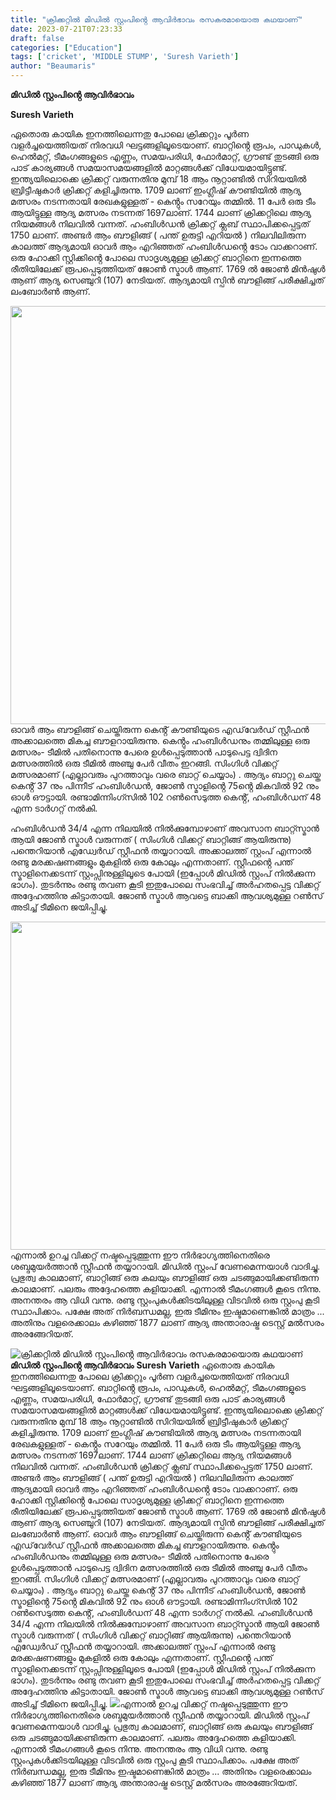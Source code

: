 ```yaml
---
title: "ക്രിക്കറ്റിൽ മിഡിൽ സ്റ്റംപിൻ്റെ ആവിർഭാവം രസകരമായൊരു കഥയാണ്"
date: 2023-07-21T07:23:33
draft: false
categories: ["Education"]
tags: ['cricket', 'MIDDLE STUMP', 'Suresh Varieth']
author: "Beaumaris"
---
```


<strong>മിഡിൽ സ്റ്റംപിൻ്റെ ആവിർഭാവം</strong>

<strong>Suresh Varieth</strong>

ഏതൊരു കായിക ഇനത്തിലെന്നതു പോലെ ക്രിക്കറ്റും പൂർണ വളർച്ചയെത്തിയത് നിരവധി ഘട്ടങ്ങളിലൂടെയാണ്. ബാറ്റിൻ്റെ രൂപം, പാഡുകൾ, ഹെൽമറ്റ്, ടീമംഗങ്ങളുടെ എണ്ണം, സമയപരിധി, ഫോർമാറ്റ്, ഗ്രൗണ്ട് തുടങ്ങി ഒരു പാട് കാര്യങ്ങൾ സമയാസമയങ്ങളിൽ മാറ്റങ്ങൾക്ക് വിധേയമായിട്ടുണ്ട്. ഇന്ത്യയിലൊക്കെ ക്രിക്കറ്റ് വരുന്നതിനു മുമ്പ് 18 ആം നൂറ്റാണ്ടിൽ സിറിയയിൽ ബ്രിട്ടീഷുകാർ ക്രിക്കറ്റ് കളിച്ചിരുന്നു. 1709 ലാണ് ഇംഗ്ലീഷ് കൗണ്ടിയിൽ ആദ്യ മത്സരം നടന്നതായി രേഖകളുള്ളത് - കെൻ്റും സറേയും തമ്മിൽ. 11 പേർ ഒരു ടീം ആയിട്ടുള്ള ആദ്യ മത്സരം നടന്നത് 1697ലാണ്. 1744 ലാണ് ക്രിക്കറ്റിലെ ആദ്യ നിയമങ്ങൾ നിലവിൽ വന്നത്. ഹംബിൾഡൻ ക്രിക്കറ്റ് ക്ലബ് സ്ഥാപിക്കപ്പെട്ടത് 1750 ലാണ്. അണ്ടർ ആം ബൗളിങ്ങ് ( പന്ത് ഉരുട്ടി എറിയൽ ) നിലവിലിരുന്ന കാലത്ത് ആദ്യമായി ഓവർ ആം എറിഞ്ഞത് ഹംബിൾഡൻ്റെ ടോം വാക്കറാണ്. ഒരു ഹോക്കി സ്റ്റിക്കിൻ്റെ പോലെ സാദൃശ്യമുള്ള ക്രിക്കറ്റ് ബാറ്റിനെ ഇന്നത്തെ രീതിയിലേക്ക് രൂപപ്പെടുത്തിയത് ജോൺ സ്മാൾ ആണ്. 1769 ൽ ജോൺ മിൻഷുൾ ആണ് ആദ്യ സെഞ്ചുറി (107) നേടിയത്. ആദ്യമായി സ്പിൻ ബൗളിങ്ങ് പരീക്ഷിച്ചത് ലംബോർൺ ആണ്.

<a href="https://cdn.boolokam.com/articles/2023/07/WGGGG.jpg"><img class="wp-image-403847 aligncenter" src="https://cdn.boolokam.com/articles/2023/07/WGGGG.jpg" alt="" width="628" height="669" /></a>ഓവർ ആം ബൗളിങ്ങ് ചെയ്തിരുന്ന കെൻ്റ് കൗണ്ടിയുടെ എഡ്‌വേർഡ് സ്റ്റീഫൻ അക്കാലത്തെ മികച്ച ബൗളറായിരുന്നു. കെൻ്റും ഹംബിൾഡനും തമ്മിലുള്ള ഒരു മത്സരം- ടീമിൽ പതിനൊന്നു പേരെ ഉൾപ്പെടുത്താൻ പാടുപെട്ട ദ്വിദിന മത്സരത്തിൽ ഒരു ടീമിൽ അഞ്ചു പേർ വീതം ഇറങ്ങി. സിംഗിൾ വിക്കറ്റ് മത്സരമാണ് (എല്ലാവരും പുറത്താവും വരെ ബാറ്റ് ചെയ്യാം) . ആദ്യം ബാറ്റു ചെയ്ത കെൻ്റ് 37 നും പിന്നീട് ഹംബിൾഡൻ, ജോൺ സ്മാളിൻ്റെ 75ൻ്റെ മികവിൽ 92 നും ഓൾ ഔട്ടായി. രണ്ടാമിന്നിംഗ്സിൽ 102 റൺസെടുത്ത കെൻ്റ്, ഹംബിൾഡന് 48 എന്ന ടാർഗറ്റ് നൽകി.

ഹംബിൾഡൻ 34/4 എന്ന നിലയിൽ നിൽക്കുമ്പോഴാണ് അവസാന ബാറ്റ്സ്മാൻ ആയി ജോൺ സ്മാൾ വരുന്നത് ( സിംഗിൾ വിക്കറ്റ് ബാറ്റിങ്ങ് ആയിരുന്നു) പന്തെറിയാൻ എഡ്വേർഡ് സ്റ്റീഫൻ തയ്യാറായി. അക്കാലത്ത് സ്റ്റംപ് എന്നാൽ രണ്ടു മരക്കഷണങ്ങളും മുകളിൽ ഒരു കോലും എന്നതാണ്. സ്റ്റീഫൻ്റെ പന്ത് സ്മാളിനെക്കടന്ന് സ്റ്റംപ്സിനുള്ളിലൂടെ പോയി (ഇപ്പോൾ മിഡിൽ സ്റ്റംപ് നിൽക്കുന്ന ഭാഗം). തുടർന്നും രണ്ടു തവണ കൂടി ഇതുപോലെ സംഭവിച്ച് അർഹതപ്പെട്ട വിക്കറ്റ് അദ്ദേഹത്തിനു കിട്ടാതായി. ജോൺ സ്മാൾ ആവട്ടെ ബാക്കി ആവശ്യമുള്ള റൺസ് അടിച്ച് ടീമിനെ ജയിപ്പിച്ചു.

<a href="https://cdn.boolokam.com/articles/2023/07/FWWWEEEEE-3.jpg"><img class="alignnone size-full wp-image-403848" src="https://cdn.boolokam.com/articles/2023/07/FWWWEEEEE-3.jpg" alt="" width="700" height="525" /></a>എന്നാൽ ഉറച്ച വിക്കറ്റ് നഷ്ടപ്പെടുത്തുന്ന ഈ നിർഭാഗ്യത്തിനെതിരെ ശബ്ദമുയർത്താൻ സ്റ്റീഫൻ തയ്യാറായി. മിഡിൽ സ്റ്റംപ് വേണമെന്നയാൾ വാദിച്ചു. പ്രഭുത്വ കാലമാണ്, ബാറ്റിങ്ങ് ഒരു കലയും ബൗളിങ്ങ് ഒരു ചടങ്ങുമായിക്കണ്ടിരുന്ന കാലമാണ്. പലരും അദ്ദേഹത്തെ കളിയാക്കി. എന്നാൽ ടീമംഗങ്ങൾ കൂടെ നിന്നു. അനന്തരം ആ വിധി വന്നു. രണ്ടു സ്റ്റംപുകൾക്കിടയിലുള്ള വിടവിൽ ഒരു സ്റ്റംപു കൂടി സ്ഥാപിക്കാം. പക്ഷേ അത് നിർബന്ധമല്ല, ഇരു ടീമിനും ഇഷ്ടമാണെങ്കിൽ മാത്രം ... അതിനും വളരെക്കാലം കഴിഞ്ഞ് 1877 ലാണ് ആദ്യ അന്താരാഷ്ട്ര ടെസ്റ്റ് മൽസരം അരങ്ങേറിയത്.


![ക്രിക്കറ്റിൽ മിഡിൽ സ്റ്റംപിൻ്റെ ആവിർഭാവം രസകരമായൊരു കഥയാണ്](https://cdn.boolokam.com/articles/2023/07/WGGGG.jpg)**മിഡിൽ സ്റ്റംപിൻ്റെ ആവിർഭാവം** **Suresh Varieth** ഏതൊരു കായിക ഇനത്തിലെന്നതു പോലെ ക്രിക്കറ്റും പൂർണ വളർച്ചയെത്തിയത് നിരവധി ഘട്ടങ്ങളിലൂടെയാണ്. ബാറ്റിൻ്റെ രൂപം, പാഡുകൾ, ഹെൽമറ്റ്, ടീമംഗങ്ങളുടെ എണ്ണം, സമയപരിധി, ഫോർമാറ്റ്, ഗ്രൗണ്ട് തുടങ്ങി ഒരു പാട് കാര്യങ്ങൾ സമയാസമയങ്ങളിൽ മാറ്റങ്ങൾക്ക് വിധേയമായിട്ടുണ്ട്. ഇന്ത്യയിലൊക്കെ ക്രിക്കറ്റ് വരുന്നതിനു മുമ്പ് 18 ആം നൂറ്റാണ്ടിൽ സിറിയയിൽ ബ്രിട്ടീഷുകാർ ക്രിക്കറ്റ് കളിച്ചിരുന്നു. 1709 ലാണ് ഇംഗ്ലീഷ് കൗണ്ടിയിൽ ആദ്യ മത്സരം നടന്നതായി രേഖകളുള്ളത് - കെൻ്റും സറേയും തമ്മിൽ. 11 പേർ ഒരു ടീം ആയിട്ടുള്ള ആദ്യ മത്സരം നടന്നത് 1697ലാണ്. 1744 ലാണ് ക്രിക്കറ്റിലെ ആദ്യ നിയമങ്ങൾ നിലവിൽ വന്നത്. ഹംബിൾഡൻ ക്രിക്കറ്റ് ക്ലബ് സ്ഥാപിക്കപ്പെട്ടത് 1750 ലാണ്. അണ്ടർ ആം ബൗളിങ്ങ് ( പന്ത് ഉരുട്ടി എറിയൽ ) നിലവിലിരുന്ന കാലത്ത് ആദ്യമായി ഓവർ ആം എറിഞ്ഞത് ഹംബിൾഡൻ്റെ ടോം വാക്കറാണ്. ഒരു ഹോക്കി സ്റ്റിക്കിൻ്റെ പോലെ സാദൃശ്യമുള്ള ക്രിക്കറ്റ് ബാറ്റിനെ ഇന്നത്തെ രീതിയിലേക്ക് രൂപപ്പെടുത്തിയത് ജോൺ സ്മാൾ ആണ്. 1769 ൽ ജോൺ മിൻഷുൾ ആണ് ആദ്യ സെഞ്ചുറി (107) നേടിയത്. ആദ്യമായി സ്പിൻ ബൗളിങ്ങ് പരീക്ഷിച്ചത് ലംബോർൺ ആണ്. [](https://cdn.boolokam.com/articles/2023/07/WGGGG.jpg)ഓവർ ആം ബൗളിങ്ങ് ചെയ്തിരുന്ന കെൻ്റ് കൗണ്ടിയുടെ എഡ്‌വേർഡ് സ്റ്റീഫൻ അക്കാലത്തെ മികച്ച ബൗളറായിരുന്നു. കെൻ്റും ഹംബിൾഡനും തമ്മിലുള്ള ഒരു മത്സരം- ടീമിൽ പതിനൊന്നു പേരെ ഉൾപ്പെടുത്താൻ പാടുപെട്ട ദ്വിദിന മത്സരത്തിൽ ഒരു ടീമിൽ അഞ്ചു പേർ വീതം ഇറങ്ങി. സിംഗിൾ വിക്കറ്റ് മത്സരമാണ് (എല്ലാവരും പുറത്താവും വരെ ബാറ്റ് ചെയ്യാം) . ആദ്യം ബാറ്റു ചെയ്ത കെൻ്റ് 37 നും പിന്നീട് ഹംബിൾഡൻ, ജോൺ സ്മാളിൻ്റെ 75ൻ്റെ മികവിൽ 92 നും ഓൾ ഔട്ടായി. രണ്ടാമിന്നിംഗ്സിൽ 102 റൺസെടുത്ത കെൻ്റ്, ഹംബിൾഡന് 48 എന്ന ടാർഗറ്റ് നൽകി. ഹംബിൾഡൻ 34/4 എന്ന നിലയിൽ നിൽക്കുമ്പോഴാണ് അവസാന ബാറ്റ്സ്മാൻ ആയി ജോൺ സ്മാൾ വരുന്നത് ( സിംഗിൾ വിക്കറ്റ് ബാറ്റിങ്ങ് ആയിരുന്നു) പന്തെറിയാൻ എഡ്വേർഡ് സ്റ്റീഫൻ തയ്യാറായി. അക്കാലത്ത് സ്റ്റംപ് എന്നാൽ രണ്ടു മരക്കഷണങ്ങളും മുകളിൽ ഒരു കോലും എന്നതാണ്. സ്റ്റീഫൻ്റെ പന്ത് സ്മാളിനെക്കടന്ന് സ്റ്റംപ്സിനുള്ളിലൂടെ പോയി (ഇപ്പോൾ മിഡിൽ സ്റ്റംപ് നിൽക്കുന്ന ഭാഗം). തുടർന്നും രണ്ടു തവണ കൂടി ഇതുപോലെ സംഭവിച്ച് അർഹതപ്പെട്ട വിക്കറ്റ് അദ്ദേഹത്തിനു കിട്ടാതായി. ജോൺ സ്മാൾ ആവട്ടെ ബാക്കി ആവശ്യമുള്ള റൺസ് അടിച്ച് ടീമിനെ ജയിപ്പിച്ചു. [![](https://cdn.boolokam.com/articles/2023/07/FWWWEEEEE-3.jpg)](https://cdn.boolokam.com/articles/2023/07/FWWWEEEEE-3.jpg)എന്നാൽ ഉറച്ച വിക്കറ്റ് നഷ്ടപ്പെടുത്തുന്ന ഈ നിർഭാഗ്യത്തിനെതിരെ ശബ്ദമുയർത്താൻ സ്റ്റീഫൻ തയ്യാറായി. മിഡിൽ സ്റ്റംപ് വേണമെന്നയാൾ വാദിച്ചു. പ്രഭുത്വ കാലമാണ്, ബാറ്റിങ്ങ് ഒരു കലയും ബൗളിങ്ങ് ഒരു ചടങ്ങുമായിക്കണ്ടിരുന്ന കാലമാണ്. പലരും അദ്ദേഹത്തെ കളിയാക്കി. എന്നാൽ ടീമംഗങ്ങൾ കൂടെ നിന്നു. അനന്തരം ആ വിധി വന്നു. രണ്ടു സ്റ്റംപുകൾക്കിടയിലുള്ള വിടവിൽ ഒരു സ്റ്റംപു കൂടി സ്ഥാപിക്കാം. പക്ഷേ അത് നിർബന്ധമല്ല, ഇരു ടീമിനും ഇഷ്ടമാണെങ്കിൽ മാത്രം ... അതിനും വളരെക്കാലം കഴിഞ്ഞ് 1877 ലാണ് ആദ്യ അന്താരാഷ്ട്ര ടെസ്റ്റ് മൽസരം അരങ്ങേറിയത്.
